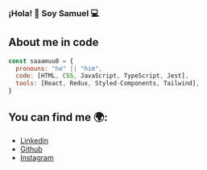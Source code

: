 ### ¡Hola! 👋 Soy Samuel 💻

## About me in code

```js
const saaamuu8 = {
  pronouns: "he" || "him",
  code: [HTML, CSS, JavaScript, TypeScript, Jest],
  tools: [React, Redux, Styled-Components, Tailwind],
}
```

## You can find me 🌍:

- [Linkedin](https://www.linkedin.com/in/samuel-vitales-ponce/)
- [Github](https://github.com/saaamuu8)
- [Instagram](https://www.instagram.com/saaamuu8/)

